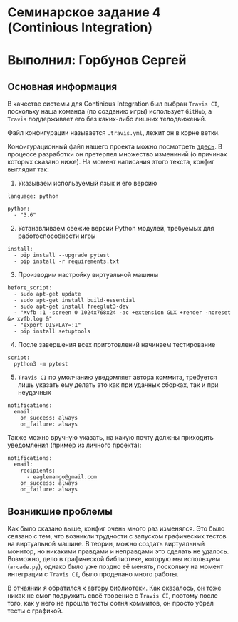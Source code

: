 # Семинарское задание 4 (Continious Integration)
# Выполнил: Горбунов Сергей


## Основная информация

В качестве системы для Continious Integration был выбран `Travis CI`, поскольку наша команда (по созданию игры) использует `GitHub`, а `Travis` поддерживает его без каких-либо лишних телодвижений.

Файл конфигурации называется `.travis.yml`, лежит он в корне ветки.

Конфигурационный файл нашего проекта можно посмотреть [здесь](https://github.com/ficrus/battle-for-indent/blob/dev/.travis.yml). В процессе разработки он претерпел множество измениний (о причинах которых сказано ниже). На момент написания этого текста, конфиг выглядит так:

1. Указываем используемый язык и его версию

```
language: python

python:
  - "3.6"
```

2. Устанавливаем свежие версии Python модулей, требуемых для работоспособности игры

```
install:
  - pip install --upgrade pytest
  - pip install -r requirements.txt
```
3. Производим настройку виртуальной машины

```
before_script:
  - sudo apt-get update
  - sudo apt-get install build-essential
  - sudo apt-get install freeglut3-dev
  - "Xvfb :1 -screen 0 1024x768x24 -ac +extension GLX +render -noreset &> xvfb.log &"
  - "export DISPLAY=:1"
  - pip install setuptools
```

4. После завершения всех приготовлений начинаем тестирование

```
script:
  python3 -m pytest
```

5. `Travis CI` по умолчанию уведомляет автора коммита, требуется лишь указать ему делать это как при удачных сборках, так и при неудачных

```
notifications:
  email:
    on_success: always
    on_failure: always
```

Также можно вручную указать, на какую почту должны приходить уведомления (пример из личного проекта):

```
notifications:
  email:
    recipients:
      - eaglemango@gmail.com
    on_success: always
    on_failure: always 
```

## Возникшие проблемы

Как было сказано выше, конфиг очень много раз изменялся. Это было связано с тем, что возникли трудности с запуском графических тестов на виртуальной машине. В теории, можно создать виртуальный монитор, но никакими правдами и неправдами это сделать не удалось. Возможно, дело в графической библиотеке, которую мы используем (`arcade.py`), однако было уже поздно её менять, поскольку на момент интеграции с `Travis CI`, было проделано много работы.

В отчаянии я обратился к автору библиотеки. Как оказалось, он тоже никак не смог подружить своё творение с `Travis CI`, поэтому после того, как у него не прошла тесты сотня коммитов, он просто убрал тесты с графикой.
